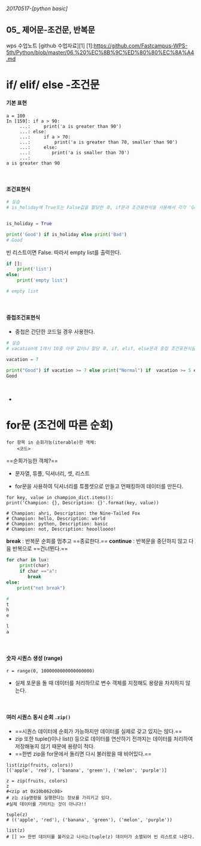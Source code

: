 ###### 20170517-[python basic]

## 05_ 제어문-조건문, 반복문  

wps 수업노트 [github 수업자료][1]
[1]:https://github.com/Fastcampus-WPS-5th/Python/blob/master/06.%20%EC%8B%9C%ED%80%80%EC%8A%A4.md


# if/ elif/ else -조건문

#### 기본 표현 

~~~
a = 100 
In [159]: if a > 90:
     ...:     print('a is greater than 90')
     ...: else:
     ...:     if a > 70:
     ...:         print('a is greater than 70, smaller than 90')
     ...:     else:
     ...:        print('a is smaller than 70')
     ...:
a is greater than 90
~~~

<br>

#### 조건표현식

~~~python
# 실습 
# is_holiday에 True또는 False값을 할당한 후, if문과 조건표현식을 사용해서 각각 'Good'과 'Bad'를 출력하는 코드를 짜본다.


is_holiday = True

print('Good') if is_holiday else print('Bad')
# Good
~~~

빈 리스트이면 False. 따라서 empty list를 출력한다.
 
~~~python
if []:
	print('list')
else:
	print('empty list')

# empty list
~~~

<br>

#### 중첩조건표현식

- 중첩은 간단한 코드일 경우 사용한다. 

~~~python
# 실습
# vacation에 1에서 10중 아무 값이나 할당 후, if, elif, else문과 중첩 조건표현식을 사용해서 각각 vacation이 7이상이면 'Good', 5이상이면 'Normal', 그 이하면 'Bad'를 출력하는 코드를 짜본다.

vacation = 7

print("Good") if vacation >= 7 else print("Normal") if  vacation >= 5 else print("Bad")
Good
~~~


<br>

-

# for문 (조건에 따른 순회)

~~~ 
for 항목 in 순회가능(iterable)한 객체:
	<코드>
~~~

==순회가능한 객체?==

- 문자열, 튜플, 딕셔너리, 셋, 리스트


- for문을 사용하여 딕셔너리를 튜플셋으로 만들고 언패킹하여 데이터를 만든다. 

~~~
for key, value in champion_dict.items():
print('Champion: {}, Description: {}'.format(key, value))

# Champion: ahri, Description: the Nine-Tailed Fox
# Champion: hello, Description: world
# Champion: python, Description: basic
# Champion: not, Description: heoolloooo!
~~~

**break** : 반복문 순회를 멈추고 ==종료한다.==
**continue** : 반복문을 중단하지 않고 다음 반복으로 ==건너뛴다.==

~~~python
for char in lux:
     print(char)
     if char =="a":
        break
else:
 	print("not break")

#
t
h
e

l
a
~~~

<br>

#### 숫자 시퀀스 생성 (range)

`r = range(0, 1000000000000000000)`

- 실제 포문을 돌 때 데이터를 처리하므로 변수 객체를 지정해도 용량을 차지하지 않는다. 


<br>

#### 여러 시퀀스 동시 순회 `.zip()`

- ==시퀀스 데이터에 순회가 가능하지만 데이터를 실제로 갖고 있지는 않다.==
- zip 또한 tuple()이나 list() 등으로 데이터를 연산하기 전까지는 데이터를 처리하여 저장해놓지 않기 때문에 용량이 적다. 
- ==한번 zip을 for문에서 돌리면 다시 불러왔을 때 비어있다.==

~~~
list(zip(fruits, colors))
[('apple', 'red'), ('banana', 'green'), ('melon', 'purple')]

z = zip(fruits, colors)
z
#<zip at 0x10b862c08>
# z는 zip명령을 실행한다는 정보를 가리키고 있다. 
#실제 데이터를 가리키는 것이 아니다!!

tuple(z)
# (('apple', 'red'), ('banana', 'green'), ('melon', 'purple'))

list(z)
# [] >> 한번 데이터를 불러오고 나서는(tuple(z) 데이터가 소멸되어 빈 리스트로 나온다.
~~~


